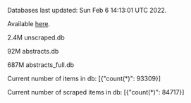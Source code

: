 Databases last updated: Sun Feb  6 14:13:01 UTC 2022. 

Available [here](https://github.com/cbeauhilton/ash-db/releases).

2.4M	unscraped.db

92M	abstracts.db

687M	abstracts_full.db

Current number of items in db:
[{"count(*)": 93309}]

Current number of scraped items in db:
[{"count(*)": 84717}]
